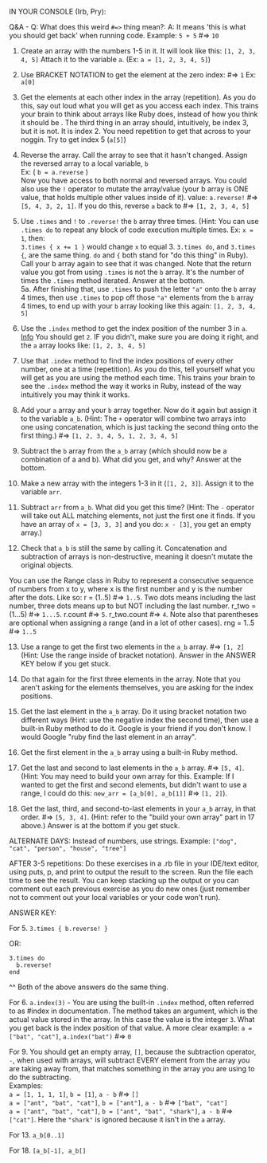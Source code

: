 IN YOUR CONSOLE (Irb, Pry):

Q&A - Q: What does this weird `#=>` thing mean?: A: It means 'this is what you should get back' when running code.
Example: `5 + 5` #=> `10`  

1. Create an array with the numbers 1-5 in it. It will look like this: `[1, 2, 3, 4, 5]`
   Attach it to the variable `a`. (Ex: `a = [1, 2, 3, 4, 5]`)

2. Use BRACKET NOTATION to get the element at the zero index: #=> `1` Ex: `a[0]`

3. Get the elements at each other index in the array (repetition). As you do this, say out loud what you will get as you 
   access each index. This trains your brain to think about arrays like Ruby does, instead of how you think it should be .
   The third thing in an array should, intuitively, be index 3, but it is not. It is index 2. You need repetition to get 
   that across to your noggin. Try to get index 5 (`a[5]`)

4. Reverse the array. Call the array to see that it hasn't changed. Assign the reversed array to a
   local variable, `b` <br>
   Ex: ( `b = a.reverse` ) <br> 
   Now you have access to both normal and reversed arrays.
   You could also use the `!` operator to mutate the array/value (your b array is ONE value, that holds multiple other values inside 
   of it).
   value: `a.reverse!` #=> `[5, 4, 3, 2, 1]`. If you do this, reverse `a` back to #=> `[1, 2, 3, 4, 5]`

5. Use `.times` and `!` to `.reverse!` the `b` array three times. (Hint: You can use `.times do` to 
   repeat any block of code execution multiple times. Ex: `x = 1`, then: <br>
   `3.times { x += 1 }` would change `x` to equal 3. `3.times do`, and `3.times {`, are 
    the same thing. `do` and `{` both stand for "do this thing" in Ruby). Call your b array again to see that it was changed. 
    Note that the return value you got from using `.times` is not the `b` array. It's the number of times the `.times` method 
    iterated. Answer at the bottom. <br>
  5a. After finishing that, use `.times` to push the letter `"a"` onto the `b` array 4 times, then use `.times` to pop off 
      those `"a"` elements from the `b` array 4 times, to end up with your `b` array looking like this again: `[1, 2, 3, 4, 5]`
    
6. Use the `.index` method to get the index position of the number 3 in `a`. [Info](http://apidock.com/ruby/Array/index) 
   You should get `2`. IF you didn't, make sure you are doing it right, and the `a` array looks like: `[1, 2, 3, 4, 5]`

7. Use that `.index` method to find the index positions of every other number, one at a time (repetition). As you do 
   this, tell yourself what you will get as you are using the method each time. This trains your brain to see the `.index` 
   method the way it works in Ruby, instead of the way intuitively you may think it works.

8. Add your `a` array and your `b` array together. Now do it again but assign it to the variable `a_b`.
   (Hint: The `+` operator will combine two arrays into one using concatenation, which is just tacking the 
   second thing onto the first thing.) #=> `[1, 2, 3, 4, 5, 1, 2, 3, 4, 5]`

9. Subtract the `b` array from the `a_b` array (which should now be a combination of a and b). What did you
   get, and why? Answer at the bottom.

10. Make a new array with the integers 1-3 in it (`[1, 2, 3]`). Assign it to the variable `arr`.

11. Subtract `arr` from `a_b`. What did you get this time? (Hint: The `-` operator will take out ALL matching 
    elements, not just the first one it finds. If you have an array of `x = [3, 3, 3]` and you do: `x - [3]`, 
    you get an empty array.)

12. Check that `a_b` is still the same by calling it. Concatenation and subtraction of arrays is
    non-destructive, meaning it doesn't mutate the original objects.
    
  You can use the Range class in Ruby to represent a consecutive sequence of numbers from x to y, where
  x is the first number and y is the number after the dots. Like so: r = (1..5) #=> `1..5`. Two dots
  means including the last number, three dots means up to but NOT including the last number. 
  r_two = (1...5) #=> `1...5`. r.count #=> `5`. r_two.count #=> `4`. Note also that parentheses are optional 
  when assigning a range (and in a lot of other cases). rng = 1..5 #=> `1..5`

13. Use a range to get the first two elements in the `a_b` array. #=> `[1, 2]` (Hint: Use the range inside
    of bracket notation). Answer in the ANSWER KEY below if you get stuck.

14. Do that again for the first three elements in the array. Note that you aren't asking for the elements 
    themselves, you are asking for the index positions.

15. Get the last element in the `a_b` array. Do it using bracket notation two different ways (Hint: use 
    the negative index the second time), then use a built-in Ruby method to do it. Google is your friend 
    if you don't know. I would Google "ruby find the last element in an array".

16. Get the first element in the `a_b` array using a built-in Ruby method.

17. Get the last and second to last elements in the `a_b` array. #=> `[5, 4]`. (Hint: You may need to build 
    your own array for this. Example: If I wanted to get the first and second elements, but didn't want to 
    use a range, I could do this: `new_arr = [a_b[0], a_b[1]]` #=> `[1, 2]`).

18. Get the last, third, and second-to-last elements in your `a_b` array, in that order. #=> `[5, 3, 4]`. (Hint: 
    refer to the "build your own array" part in 17 above.) Answer is at the bottom if you get stuck.

ALTERNATE DAYS: Instead of numbers, use strings. Example: `["dog", "cat", "person", "house", "tree"]`

AFTER 3-5 repetitions: Do these exercises in a .rb file in your IDE/text editor, using puts, p, and
print to output the result to the screen. Run the file each time to see the result. You can keep stacking 
up the output or you can comment out each previous exercise as you do new ones (just remember not to 
comment out your local variables or your code won't run).


ANSWER KEY:

For 5. `3.times { b.reverse! }` 

OR:
```
3.times do
  b.reverse!
end
```
^^ Both of the above answers do the same thing.
 
For 6. `a.index(3)` - You are using the built-in `.index` method, often referred to as #index in documentation. The method 
takes an argument, which is the actual value stored in the array. In this case the value is the integer `3`. What you get 
back is the index position of that value. A more clear example: `a = ["bat", "cat"]`, `a.index("bat")` #=> `0`

For 9. You should get an empty array, `[]`, because the subtraction operator, `-`, when used with arrays, 
       will subtract EVERY element from the array you are taking away from, that matches something in the 
       array you are using to do the subtracting. <br> 
Examples: <br> 
`a = [1, 1, 1, 1]`, `b = [1]`, `a - b` #=> `[]` <br>
`a = ["ant", "bat", "cat"]`, `b = ["ant"]`, `a - b` #=> `["bat", "cat"]` <br>
`a = ["ant", "bat", "cat"]`, `b = ["ant", "bat", "shark"]`, `a - b` #=> `["cat"]`. Here the `"shark"` is ignored 
because it isn't in the `a` array.

For 13. `a_b[0..1]`

For 18. `[a_b[-1], a_b[]`
